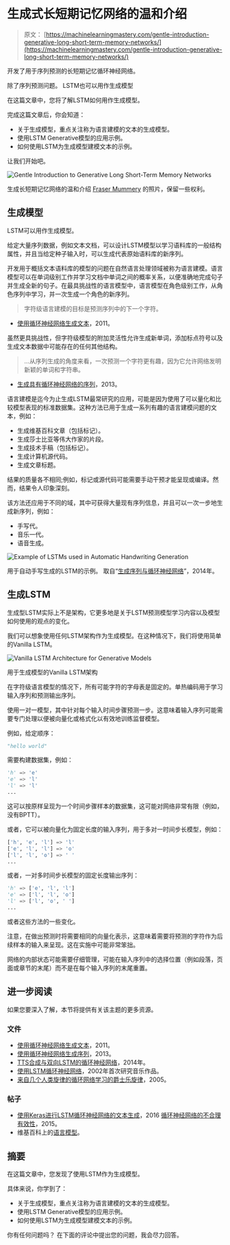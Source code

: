 # 生成式长短期记忆网络的温和介绍

> 原文： [https://machinelearningmastery.com/gentle-introduction-generative-long-short-term-memory-networks/](https://machinelearningmastery.com/gentle-introduction-generative-long-short-term-memory-networks/)

开发了用于序列预测的长短期记忆循环神经网络。

除了序列预测问题。 LSTM也可以用作生成模型

在这篇文章中，您将了解LSTM如何用作生成模型。

完成这篇文章后，你会知道：

*   关于生成模型，重点关注称为语言建模的文本的生成模型。
*   使用LSTM Generative模型的应用示例。
*   如何使用LSTM为生成模型建模文本的示例。

让我们开始吧。

![Gentle Introduction to Generative Long Short-Term Memory Networks](img/eff29ad8c5927c9ab5e90889990fa872.jpg)

生成长短期记忆网络的温和介绍
[Fraser Mummery](https://www.flickr.com/photos/73014677@N05/10035345914/) 的照片，保留一些权利。

## 生成模型

LSTM可以用作生成模型。

给定大量序列数据，例如文本文档，可以设计LSTM模型以学习语料库的一般结构属性，并且当给定种子输入时，可以生成代表原始语料库的新序列。

开发用于概括文本语料库的模型的问题在自然语言处理领域被称为语言建模。语言模型可以在单词级别工作并学习文档中单词之间的概率关系，以便准确地完成句子并生成全新的句子。在最具挑战性的语言模型中，语言模型在角色级别工作，从角色序列中学习，并一次生成一个角色的新序列。

> 字符级语言建模的目标是预测序列中的下一个字符。

- [使用循环神经网络生成文本](http://www.cs.utoronto.ca/~ilya/pubs/2011/LANG-RNN.pdf)，2011。

虽然更具挑战性，但字符级模型的附加灵活性允许生成新单词，添加标点符号以及生成文本数据中可能存在的任何其他结构。

> ...从序列生成的角度来看，一次预测一个字符更有趣，因为它允许网络发明新颖的单词和字符串。

- [生成具有循环神经网络的序列](https://arxiv.org/abs/1308.0850)，2013。

语言建模是迄今为止生成LSTM最常研究的应用，可能是因为使用了可以量化和比较模型表现的标准数据集。这种方法已用于生成一系列有趣的语言建模问题的文本，例如：

*   生成维基百科文章（包括标记）。
*   生成莎士比亚等伟大作家的片段。
*   生成技术手稿（包括标记）。
*   生成计算机源代码。
*   生成文章标题。

结果的质量各不相同;例如，标记或源代码可能需要手动干预才能呈现或编译。然而，结果令人印象深刻。

该方法还应用于不同的域，其中可获得大量现有序列信息，并且可以一次一步地生成新序列，例如：

*   手写代。
*   音乐一代。
*   语音生成。

![Example of LSTMs used in Automatic Handwriting Generation](img/0f679146e2ebc5a248e2a29fb2b222dc.jpg)

用于自动手写生成的LSTM的示例。
取自“[生成序列与循环神经网络](https://arxiv.org/abs/1308.0850)”，2014年。

## 生成LSTM

生成型LSTM实际上不是架构，它更多地是关于LSTM预测模型学习内容以及模型如何使用的观点的变化。

我们可以想象使用任何LSTM架构作为生成模型。在这种情况下，我们将使用简单的Vanilla LSTM。

![Vanilla LSTM Architecture for Generative Models](img/74cd1a905ea5c1621df4e4230f610b2c.jpg)

用于生成模型的Vanilla LSTM架构

在字符级语言模型的情况下，所有可能字符的字母表是固定的。单热编码用于学习输入序列和预测输出序列。

使用一对一模型，其中针对每个输入时间步骤预测一步。这意味着输入序列可能需要专门处理以便被向量化或格式化以有效地训练监督模型。

例如，给定顺序：

```py
"hello world"
```

需要构建数据集，例如：

```py
'h' => 'e'
'e' => 'l'
'l' => 'l'
...
```

这可以按原样呈现为一个时间步骤样本的数据集，这可能对网络非常有限（例如，没有BPTT）。

或者，它可以被向量化为固定长度的输入序列，用于多对一时间步长模型，例如：

```py
['h', 'e', 'l'] => 'l'
['e', 'l', 'l'] => 'o'
['l', 'l', 'o'] => ' '
...
```

或者，一对多时间步长模型的固定长度输出序列：

```py
'h' => ['e', 'l', 'l']
'e' => ['l', 'l', 'o']
'l' => ['l', 'o', ' ']
...
```

或者这些方法的一些变化。

注意，在做出预测时将需要相同的向量化表示，这意味着需要将预测的字符作为后续样本的输入来呈现。这在实施中可能非常笨拙。

网络的内部状态可能需要仔细管理，可能在输入序列中的选择位置（例如段落，页面或章节的末尾）而不是在每个输入序列的末尾重置。

## 进一步阅读

如果您要深入了解，本节将提供有关该主题的更多资源。

### 文件

*   [使用循环神经网络生成文本](http://www.cs.utoronto.ca/~ilya/pubs/2011/LANG-RNN.pdf)，2011。
*   [使用循环神经网络生成序列](https://arxiv.org/abs/1308.0850)，2013。
*   [TTS合成与双向LSTM的循环神经网络](https://pdfs.semanticscholar.org/564f/ed868f652f361bb3e345f6f94073d8f6f261.pdf)，2014年。
*   [使用LSTM循环神经网络](http://people.idsia.ch/~juergen/blues/IDSIA-07-02.pdf)，2002年首次研究音乐作品。
*   [来自几个人类旋律的循环网络学习的爵士乐旋律](https://www.aaai.org/Papers/FLAIRS/2005/Flairs05-010.pdf)，2005。

### 帖子

*   [使用Keras进行LSTM循环神经网络的文本生成](http://machinelearningmastery.com/text-generation-lstm-recurrent-neural-networks-python-keras/)，2016
    [循环神经网络的不合理有效性](http://karpathy.github.io/2015/05/21/rnn-effectiveness/)，2015。
*   维基百科上的[语言模型](https://en.wikipedia.org/wiki/Language_model)。

## 摘要

在这篇文章中，您发现了使用LSTM作为生成模型。

具体来说，你学到了：

*   关于生成模型，重点关注称为语言建模的文本的生成模型。
*   使用LSTM Generative模型的应用示例。
*   如何使用LSTM为生成模型建模文本的示例。

你有任何问题吗？
在下面的评论中提出您的问题，我会尽力回答。